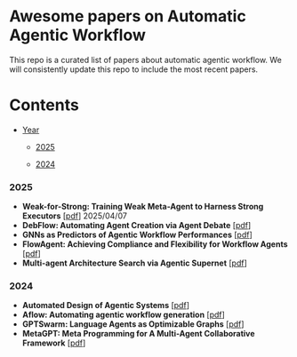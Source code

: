 # Awesome papers on Automatic Agentic Workflow



This repo is a curated list of papers about automatic agentic workflow. We will consistently update this repo to include the most recent papers.



# Contents

- [Year](#contents)

  - [2025](#2025)

  - [2024](#2024)

### 2025

- **Weak-for-Strong: Training Weak Meta-Agent to Harness Strong Executors** [[pdf](https://arxiv.org/pdf/2504.04785?)] 2025/04/07
- **DebFlow: Automating Agent Creation via Agent Debate** [[pdf](https://arxiv.org/pdf/2503.23781)]
- **GNNs as Predictors of Agentic Workflow Performances** [[pdf](https://arxiv.org/pdf/2503.11301)]
- **FlowAgent: Achieving Compliance and Flexibility for Workflow Agents** [[pdf](https://arxiv.org/pdf/2502.14345)]
- **Multi-agent Architecture Search via Agentic Supernet** [[pdf](https://arxiv.org/pdf/2502.04180)]

### 2024

- **Automated Design of Agentic Systems** [[pdf](https://arxiv.org/pdf/2408.08435)]
- **Aflow: Automating agentic workflow generation** [[pdf](https://arxiv.org/pdf/2410.10762)]
- **GPTSwarm: Language Agents as Optimizable Graphs** [[pdf](https://arxiv.org/pdf/2402.16823)]
- **MetaGPT: Meta Programming for A Multi-Agent Collaborative Framework** [[pdf](https://arxiv.org/pdf/2308.00352)]